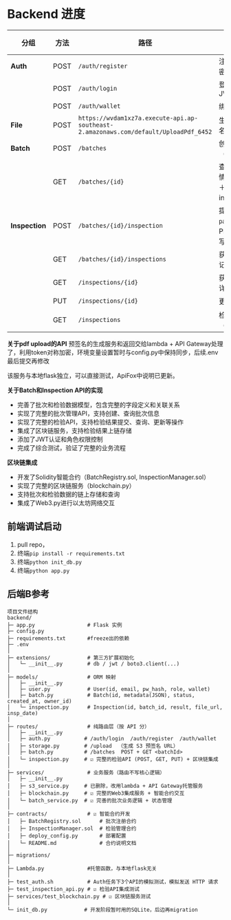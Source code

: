 # Backend 进度

| 分组             | 方法   | 路径                              | 作用                               | 进度                  |
| -------------- | ---- | ------------------------------- | -------------------------------- | -------------------- |
| **Auth**       | POST | `/auth/register`                | 注册（邮箱＋密码）                        | ☑️                  |
|                | POST | `/auth/login`                   | 登录、发 JWT                         | ☑️                 |
|                | POST | `/auth/wallet`                  | 绑定钱包地址                           | ☑️ |
| **File**       | POST | `https://wvdam1xz7a.execute-api.ap-southeast-2.amazonaws.com/default/UploadPdf_6452`                       | 生成 S3 预签名 URL                    | ☑️         |
| **Batch**      | POST | `/batches`                      | 创建批次（metadata）                   | ☑️             |
|                | GET  | `/batches/{id}`            | 查询单批次详情（metadata＋inspections）    | ☑️                 |
| **Inspection** | POST | `/batches/{id}/inspection` | 提交检验结果 `pass│fail` ＋ PDF URL，并写链 | ☑️            |
|                | GET  | `/batches/{id}/inspections`| 获取批次检验记录列表                      | ☑️            |
|                | GET  | `/inspections/{id}`        | 获取检验记录详情                         | ☑️            |
|                | PUT  | `/inspections/{id}`        | 更新检验记录                           | ☑️            |
|                | GET  | `/inspections`             | 检验记录列表（分页）                      | ☑️            |

**关于pdf upload的API**
预签名的生成服务和返回交给lambda + API Gateway处理了，利用token对称加密，环境变量设置暂时与config.py中保持同步，后续.env最后提交再修改

该服务与本地flask独立，可以直接测试，ApiFox中说明已更新。

**关于Batch和Inspection API的实现**
- 完善了批次和检验数据模型，包含完整的字段定义和关联关系
- 实现了完整的批次管理API，支持创建、查询批次信息
- 实现了完整的检验API，支持检验结果提交、查询、更新等操作
- 集成了区块链服务，支持检验结果上链存储
- 添加了JWT认证和角色权限控制
- 完成了综合测试，验证了完整的业务流程

**区块链集成**
- 开发了Solidity智能合约（BatchRegistry.sol, InspectionManager.sol）
- 实现了完整的区块链服务（blockchain.py）
- 支持批次和检验数据的链上存储和查询
- 集成了Web3.py进行以太坊网络交互

## 前端调试启动
1. pull repo，
2. 终端`pip install -r requirements.txt`
3. 终端`python init_db.py`
4. 终端`python app.py`




## 后端B参考
```
项目文件结构
backend/
├─ app.py                 # Flask 实例
├─ config.py
├─ requirements.txt       #freeze出的依赖
├─ .env
│
├─ extensions/            # 第三方扩展初始化
│   └─ __init__.py        # db / jwt / boto3.client(...)
│
├─ models/                # ORM 映射
│   ├─ __init__.py
│   ├─ user.py            # User(id, email, pw_hash, role, wallet)
│   ├─ batch.py           # Batch(id, metadata(JSON), status, created_at, owner_id)
│   └─ inspection.py      # Inspection(id, batch_id, result, file_url, insp_date)
│
├─ routes/                # 纯路由层（按 API 分）
│   ├─ __init__.py
│   ├─ auth.py           # /auth/login  /auth/register  /auth/wallet
│   ├─ storage.py        # /upload  （生成 S3 预签名 URL）
│   ├─ batch.py          # /batches  POST + GET <batchId>
│   └─ inspection.py     # ☑️ 完整的检验API (POST, GET, PUT) + 区块链集成
│
├─ services/              # 业务服务（路由不写核心逻辑）
│   ├─ __init__.py
│   ├─ s3_service.py     # 已删除，改用lambda + API Gateway托管服务
│   ├─ blockchain.py     # ☑️ 完整的Web3集成服务 + 智能合约交互
│   └─ batch_service.py  # ☑️ 完善的批次业务逻辑 + 状态管理
│
├─ contracts/             # ☑️ 智能合约开发
│   ├─ BatchRegistry.sol      # 批次注册合约
│   ├─ InspectionManager.sol  # 检验管理合约
│   ├─ deploy_config.py       # 部署配置
│   └─ README.md              # 合约说明文档
│
├─ migrations/
│
├─ Lambda.py              #托管函数，与本地flask无关
│
├─ test_auth.sh           # Auth任务下3个API的模拟测试，模拟发送 HTTP 请求
├─ test_inspection_api.py # ☑️ 检验API集成测试
├─ services/test_blockchain.py # ☑️ 区块链服务测试
│
└─ init_db.py            # 开发阶段暂时用的SQLite，后边再migration
```